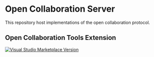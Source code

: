 # Open Collaboration Server

This repository host implementations of the open collaboration protocol.

## Open Collaboration Tools Extension

[![Visual Studio Marketplace Version](https://img.shields.io/visual-studio-marketplace/v/typefox.open-collaboration-tools?label=VS-Code%20Marketplace)](https://marketplace.visualstudio.com/items?itemName=typefox.open-collaboration-tools)
